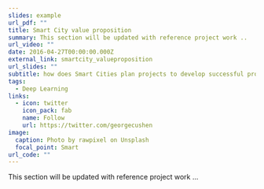 ```yaml
---
slides: example
url_pdf: ""
title: Smart City value proposition
summary: This section will be updated with reference project work ..
url_video: ""
date: 2016-04-27T00:00:00.000Z
external_link: smartcity_valueproposition
url_slides: ""
subtitle: how does Smart Cities plan projects to develop successful project outcome?
tags:
  - Deep Learning
links:
  - icon: twitter
    icon_pack: fab
    name: Follow
    url: https://twitter.com/georgecushen
image:
  caption: Photo by rawpixel on Unsplash
  focal_point: Smart
url_code: ""
---
```

This section will be updated with reference project work ...